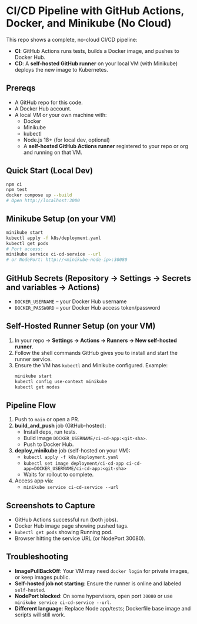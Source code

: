 # CI/CD Pipeline with GitHub Actions, Docker, and Minikube (No Cloud)

This repo shows a complete, no-cloud CI/CD pipeline:
- **CI**: GitHub Actions runs tests, builds a Docker image, and pushes to Docker Hub.
- **CD**: A **self-hosted GitHub runner** on your local VM (with Minikube) deploys the new image to Kubernetes.

## Prereqs
- A GitHub repo for this code.
- A Docker Hub account.
- A local VM or your own machine with:
  - Docker
  - Minikube
  - kubectl
  - Node.js 18+ (for local dev, optional)
  - A **self-hosted GitHub Actions runner** registered to your repo or org and running on that VM.

## Quick Start (Local Dev)
```bash
npm ci
npm test
docker compose up --build
# Open http://localhost:3000
```

## Minikube Setup (on your VM)
```bash
minikube start
kubectl apply -f k8s/deployment.yaml
kubectl get pods
# Port access:
minikube service ci-cd-service --url
# or NodePort: http://<minikube-node-ip>:30080
```

## GitHub Secrets (Repository → Settings → Secrets and variables → Actions)
- `DOCKER_USERNAME` – your Docker Hub username
- `DOCKER_PASSWORD` – your Docker Hub access token/password

## Self-Hosted Runner Setup (on your VM)
1. In your repo → **Settings → Actions → Runners → New self-hosted runner**.
2. Follow the shell commands GitHub gives you to install and start the runner service.
3. Ensure the VM has `kubectl` and Minikube configured. Example:
   ```bash
   minikube start
   kubectl config use-context minikube
   kubectl get nodes
   ```

## Pipeline Flow
1. Push to `main` or open a PR.
2. **build_and_push** job (GitHub-hosted):
   - Install deps, run tests.
   - Build image `DOCKER_USERNAME/ci-cd-app:<git-sha>`.
   - Push to Docker Hub.
3. **deploy_minikube** job (self-hosted on your VM):
   - `kubectl apply -f k8s/deployment.yaml`
   - `kubectl set image deployment/ci-cd-app ci-cd-app=DOCKER_USERNAME/ci-cd-app:<git-sha>`
   - Waits for rollout to complete.
4. Access app via:
   - `minikube service ci-cd-service --url`

## Screenshots to Capture
- GitHub Actions successful run (both jobs).
- Docker Hub image page showing pushed tags.
- `kubectl get pods` showing Running pod.
- Browser hitting the service URL (or NodePort 30080).

## Troubleshooting
- **ImagePullBackOff**: Your VM may need `docker login` for private images, or keep images public.
- **Self-hosted job not starting**: Ensure the runner is online and labeled `self-hosted`.
- **NodePort blocked**: On some hypervisors, open port `30080` or use `minikube service ci-cd-service --url`.
- **Different language**: Replace Node app/tests; Dockerfile base image and scripts will still work.
